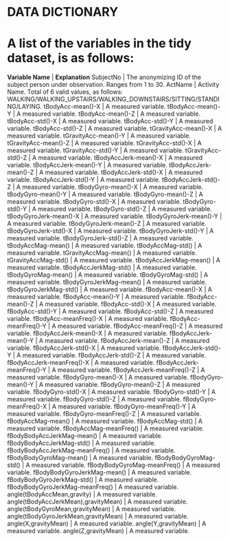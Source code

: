 DATA DICTIONARY
===============
# A list of the variables in the tidy dataset, is as follows:

**Variable Name** | **Explanation**
SubjectNo | The anonymizing ID of the subject person under observation. Ranges from 1 to 30.
ActName | Activity Name. Total of 6 valid values, as follows: WALKING/WALKING_UPSTAIRS/WALKING_DOWNSTAIRS/SITTING/STANDING/LAYING.
tBodyAcc-mean()-X | A measured variable.
tBodyAcc-mean()-Y | A measured variable.
tBodyAcc-mean()-Z | A measured variable.
tBodyAcc-std()-X | A measured variable.
tBodyAcc-std()-Y | A measured variable.
tBodyAcc-std()-Z | A measured variable.
tGravityAcc-mean()-X | A measured variable.
tGravityAcc-mean()-Y | A measured variable.
tGravityAcc-mean()-Z | A measured variable.
tGravityAcc-std()-X | A measured variable.
tGravityAcc-std()-Y | A measured variable.
tGravityAcc-std()-Z | A measured variable.
tBodyAccJerk-mean()-X | A measured variable.
tBodyAccJerk-mean()-Y | A measured variable.
tBodyAccJerk-mean()-Z | A measured variable.
tBodyAccJerk-std()-X | A measured variable.
tBodyAccJerk-std()-Y | A measured variable.
tBodyAccJerk-std()-Z | A measured variable.
tBodyGyro-mean()-X | A measured variable.
tBodyGyro-mean()-Y | A measured variable.
tBodyGyro-mean()-Z | A measured variable.
tBodyGyro-std()-X | A measured variable.
tBodyGyro-std()-Y | A measured variable.
tBodyGyro-std()-Z | A measured variable.
tBodyGyroJerk-mean()-X | A measured variable.
tBodyGyroJerk-mean()-Y | A measured variable.
tBodyGyroJerk-mean()-Z | A measured variable.
tBodyGyroJerk-std()-X | A measured variable.
tBodyGyroJerk-std()-Y | A measured variable.
tBodyGyroJerk-std()-Z | A measured variable.
tBodyAccMag-mean() | A measured variable.
tBodyAccMag-std() | A measured variable.
tGravityAccMag-mean() | A measured variable.
tGravityAccMag-std() | A measured variable.
tBodyAccJerkMag-mean() | A measured variable.
tBodyAccJerkMag-std() | A measured variable.
tBodyGyroMag-mean() | A measured variable.
tBodyGyroMag-std() | A measured variable.
tBodyGyroJerkMag-mean() | A measured variable.
tBodyGyroJerkMag-std() | A measured variable.
fBodyAcc-mean()-X | A measured variable.
fBodyAcc-mean()-Y | A measured variable.
fBodyAcc-mean()-Z | A measured variable.
fBodyAcc-std()-X | A measured variable.
fBodyAcc-std()-Y | A measured variable.
fBodyAcc-std()-Z | A measured variable.
fBodyAcc-meanFreq()-X | A measured variable.
fBodyAcc-meanFreq()-Y | A measured variable.
fBodyAcc-meanFreq()-Z | A measured variable.
fBodyAccJerk-mean()-X | A measured variable.
fBodyAccJerk-mean()-Y | A measured variable.
fBodyAccJerk-mean()-Z | A measured variable.
fBodyAccJerk-std()-X | A measured variable.
fBodyAccJerk-std()-Y | A measured variable.
fBodyAccJerk-std()-Z | A measured variable.
fBodyAccJerk-meanFreq()-X | A measured variable.
fBodyAccJerk-meanFreq()-Y | A measured variable.
fBodyAccJerk-meanFreq()-Z | A measured variable.
fBodyGyro-mean()-X | A measured variable.
fBodyGyro-mean()-Y | A measured variable.
fBodyGyro-mean()-Z | A measured variable.
fBodyGyro-std()-X | A measured variable.
fBodyGyro-std()-Y | A measured variable.
fBodyGyro-std()-Z | A measured variable.
fBodyGyro-meanFreq()-X | A measured variable.
fBodyGyro-meanFreq()-Y | A measured variable.
fBodyGyro-meanFreq()-Z | A measured variable.
fBodyAccMag-mean() | A measured variable.
fBodyAccMag-std() | A measured variable.
fBodyAccMag-meanFreq() | A measured variable.
fBodyBodyAccJerkMag-mean() | A measured variable.
fBodyBodyAccJerkMag-std() | A measured variable.
fBodyBodyAccJerkMag-meanFreq() | A measured variable.
fBodyBodyGyroMag-mean() | A measured variable.
fBodyBodyGyroMag-std() | A measured variable.
fBodyBodyGyroMag-meanFreq() | A measured variable.
fBodyBodyGyroJerkMag-mean() | A measured variable.
fBodyBodyGyroJerkMag-std() | A measured variable.
fBodyBodyGyroJerkMag-meanFreq() | A measured variable.
angle(tBodyAccMean,gravity) | A measured variable.
angle(tBodyAccJerkMean),gravityMean) | A measured variable.
angle(tBodyGyroMean,gravityMean) | A measured variable.
angle(tBodyGyroJerkMean,gravityMean) | A measured variable.
angle(X,gravityMean) | A measured variable.
angle(Y,gravityMean) | A measured variable.
angle(Z,gravityMean) | A measured variable.
